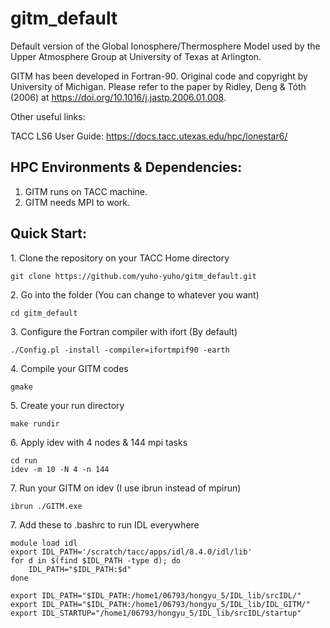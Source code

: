 # gitm_default
Default version of the Global Ionosphere/Thermosphere Model used by the Upper Atmosphere Group at University of Texas at Arlington.

GITM has been developed in Fortran-90. Original code and copyright by University of Michigan. Please refer to the paper by Ridley, Deng & Tóth (2006) at https://doi.org/10.1016/j.jastp.2006.01.008. 

Other useful links:

TACC LS6 User Guide: https://docs.tacc.utexas.edu/hpc/lonestar6/

## HPC Environments & Dependencies:

1. GITM runs on TACC machine. 
2. GITM needs MPI to work.

## Quick Start:

1\. Clone the repository on your TACC Home directory

```shell
git clone https://github.com/yuho-yuho/gitm_default.git
```

2\. Go into the folder (You can change to whatever you want)

```shell
cd gitm_default
```

3\. Configure the Fortran compiler with ifort (By default)

```shell
./Config.pl -install -compiler=ifortmpif90 -earth
```

4\. Compile your GITM codes

```shell
gmake
```

5\. Create your run directory

```shell
make rundir
```

6\. Apply idev with 4 nodes & 144 mpi tasks

```shell
cd run
idev -m 10 -N 4 -n 144
```

7\. Run your GITM on idev (I use ibrun instead of mpirun)

```shell
ibrun ./GITM.exe
```

7\. Add these to .bashrc to run IDL everywhere

```shell
module load idl
export IDL_PATH='/scratch/tacc/apps/idl/8.4.0/idl/lib'
for d in $(find $IDL_PATH -type d); do
    IDL_PATH="$IDL_PATH:$d"
done

export IDL_PATH="$IDL_PATH:/home1/06793/hongyu_5/IDL_lib/srcIDL/"
export IDL_PATH="$IDL_PATH:/home1/06793/hongyu_5/IDL_lib/IDL_GITM/"
export IDL_STARTUP="/home1/06793/hongyu_5/IDL_lib/srcIDL/startup"
```
















